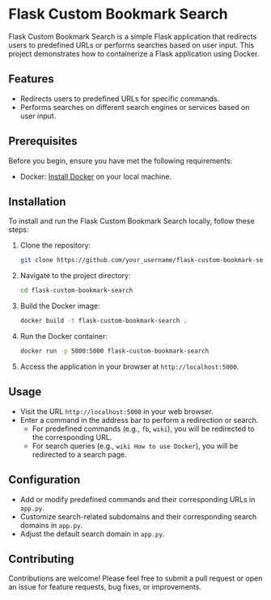 # Flask Custom Bookmark Search

Flask Custom Bookmark Search is a simple Flask application that redirects users to predefined URLs or performs searches based on user input. This project demonstrates how to containerize a Flask application using Docker.

## Features

- Redirects users to predefined URLs for specific commands.
- Performs searches on different search engines or services based on user input.

## Prerequisites

Before you begin, ensure you have met the following requirements:

- Docker: [Install Docker](https://docs.docker.com/get-docker/) on your local machine.

## Installation

To install and run the Flask Custom Bookmark Search locally, follow these steps:

1. Clone the repository:

    ```bash
    git clone https://github.com/your_username/flask-custom-bookmark-search.git
    ```

2. Navigate to the project directory:

    ```bash
    cd flask-custom-bookmark-search
    ```

3. Build the Docker image:

    ```bash
    docker build -t flask-custom-bookmark-search .
    ```

4. Run the Docker container:

    ```bash
    docker run -p 5000:5000 flask-custom-bookmark-search
    ```

5. Access the application in your browser at `http://localhost:5000`.

## Usage

- Visit the URL `http://localhost:5000` in your web browser.
- Enter a command in the address bar to perform a redirection or search.
  - For predefined commands (e.g., `fb`, `wiki`), you will be redirected to the corresponding URL.
  - For search queries (e.g., `wiki How to use Docker`), you will be redirected to a search page.

## Configuration

- Add or modify predefined commands and their corresponding URLs in `app.py`.
- Customize search-related subdomains and their corresponding search domains in `app.py`.
- Adjust the default search domain in `app.py`.

## Contributing

Contributions are welcome! Please feel free to submit a pull request or open an issue for feature requests, bug fixes, or improvements.
